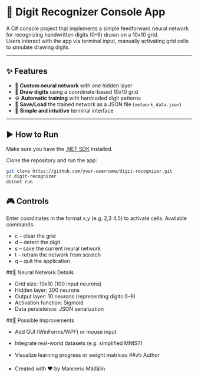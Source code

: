 # 🧠 Digit Recognizer Console App

A C# console project that implements a simple feedforward neural network for recognizing handwritten digits (0–9) drawn on a 10x10 grid.  
Users interact with the app via terminal input, manually activating grid cells to simulate drawing digits.

---

## ✨ Features

- 🧠 **Custom neural network** with one hidden layer
- 🎨 **Draw digits** using a coordinate-based 10x10 grid
- ⚙️ **Automatic training** with hardcoded digit patterns
- 💾 **Save/Load** the trained network as a JSON file (`network_data.json`)
- 🚀 **Simple and intuitive** terminal interface

---

## ▶️ How to Run

Make sure you have the [.NET SDK](https://dotnet.microsoft.com/download) installed.

Clone the repository and run the app:

```bash
git clone https://github.com/your-username/digit-recognizer.git
cd digit-recognizer
dotnet run
```
## 🎮 Controls

Enter coordinates in the format x,y (e.g. 2,3 4,5) to activate cells.
Available commands:
- c – clear the grid
- d – detect the digit
- s – save the current neural network
- t – retrain the network from scratch
- q – quit the application
  
##🧠 Neural Network Details

- Grid size: 10x10 (100 input neurons)
- Hidden layer: 300 neurons
- Output layer: 10 neurons (representing digits 0–9)
- Activation function: Sigmoid
- Data persistence: JSON serialization
  
##🔧 Possible Improvements

- Add GUI (WinForms/WPF) or mouse input
- Integrate real-world datasets (e.g. simplified MNIST)
- Visualize learning progress or weight matrices
##✍️ Author

- Created with ❤️ by Manceriu Mădălin
